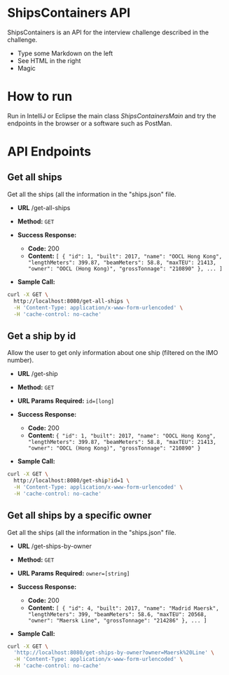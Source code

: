 # ShipsContainers API

ShipsContainers is an API for the interview challenge described in the challenge.

  - Type some Markdown on the left
  - See HTML in the right
  - Magic

# How to run
Run in IntelliJ or Eclipse the main class _ShipsContainersMain_ and try the endpoints in the browser or a software such as PostMan.

# API Endpoints

**Get all ships**
----
  Get all the ships (all the information in the "ships.json" file.

* **URL**
  /get-all-ships

* **Method:**
  `GET`

* **Success Response:**

  * **Code:** 200
  *  **Content:** `
        [
    {
        "id": 1,
        "built": 2017,
        "name": "OOCL Hong Kong",
        "lengthMeters": 399.87,
        "beamMeters": 58.8,
        "maxTEU": 21413,
        "owner": "OOCL (Hong Kong)",
        "grossTonnage": "210890"
    },
    ... ]
    `

* **Sample Call:**

```sh
curl -X GET \
  http://localhost:8080/get-all-ships \
  -H 'Content-Type: application/x-www-form-urlencoded' \
  -H 'cache-control: no-cache'
```

**Get a ship by id**
----
  Allow the user to get only information about one ship (filtered on the IMO number).

* **URL**
  /get-ship

* **Method:**
  `GET`

*  **URL Params**
   **Required:**
   `id=[long]`

* **Success Response:**

  * **Code:** 200
  *  **Content:** `
        {
            "id": 1,
            "built": 2017,
            "name": "OOCL Hong Kong",
            "lengthMeters": 399.87,
            "beamMeters": 58.8,
            "maxTEU": 21413,
            "owner": "OOCL (Hong Kong)",
            "grossTonnage": "210890"
        }
    `

* **Sample Call:**

```sh
curl -X GET \
  http://localhost:8080/get-ship?id=1 \
  -H 'Content-Type: application/x-www-form-urlencoded' \
  -H 'cache-control: no-cache'
```

**Get all ships by a specific owner**
----
  Get all the ships (all the information in the "ships.json" file.

* **URL**
  /get-ships-by-owner

* **Method:**
  `GET`

*  **URL Params**
   **Required:**
   `owner=[string]`

* **Success Response:**

  * **Code:** 200
  *  **Content:** `
        [
            {
                "id": 4,
                "built": 2017,
                "name": "Madrid Maersk",
                "lengthMeters": 399,
                "beamMeters": 58.6,
                "maxTEU": 20568,
                "owner": "Maersk Line",
                "grossTonnage": "214286"
            },
    ... ]
    `

* **Sample Call:**

```sh
curl -X GET \
  'http://localhost:8080/get-ships-by-owner?owner=Maersk%20Line' \
  -H 'Content-Type: application/x-www-form-urlencoded' \
  -H 'cache-control: no-cache'
```

